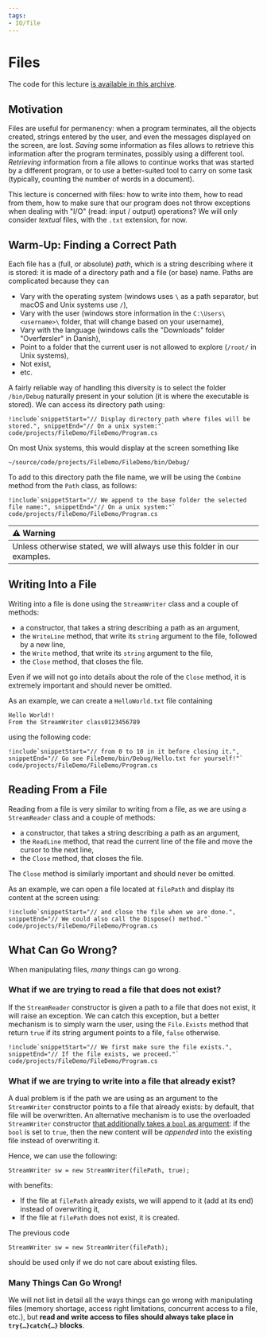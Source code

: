 ```yaml
---
tags:
- IO/file
---
```


# Files

The code for this lecture [is available in this archive](./code/projects/FileDemo.zip).

## Motivation

Files are useful for permanency: when a program terminates, all the objects created, strings entered by the user, and even the messages displayed on the screen, are lost.
*Saving* some information as files allows to retrieve this information after the program terminates, possibly using a different tool.
*Retrieving* information from a file allows to continue works that was started by a different program, or to use a better-suited tool to carry on some task (typically, counting the number of words in a document).

This lecture is concerned with files: how to write into them, how to read from them, how to make sure that our program does not throw exceptions when dealing with "I/O" (read: input / output) operations?
We will only consider *textual* files, with the `.txt` extension, for now.



## Warm-Up: Finding a Correct Path

Each file has a (full, or absolute) *path*, which is a string describing where it is stored: it is made of a directory path and a file (or base) name.
Paths are complicated because they can 

- Vary with the operating system (windows uses `\` as a path separator, but macOS and Unix systems use `/`),
- Vary with the user (windows store information in the `C:\Users\<username>\` folder, that will change based on your username),
- Vary with the language (windows calls the "Downloads" folder "Overførsler" in Danish),
- Point to a folder that the current user is not allowed to explore (`/root/` in Unix systems),
- Not exist,
- etc.

A fairly reliable way of handling this diversity is to select the folder `/bin/Debug` naturally present in your solution (it is where the executable is stored).
We can access its directory path using:

```
!include`snippetStart="// Display directory path where files will be stored.", snippetEnd="// On a unix system:"` code/projects/FileDemo/FileDemo/Program.cs
```

On most Unix systems, this would display at the screen something like 

```text
~/source/code/projects/FileDemo/FileDemo/bin/Debug/
```

To add to this directory path the file name, we will be using the `Combine` method from the `Path` class, as follows:

```
!include`snippetStart="// We append to the base folder the selected file name:", snippetEnd="// On a unix system:"` code/projects/FileDemo/FileDemo/Program.cs
```

| ⚠ Warning       |
|:---------------------------|
| Unless otherwise stated, we will always use this folder in our examples. |

## Writing Into a File

Writing into a file is done using the `StreamWriter` class and a couple of methods:

- a constructor, that takes a string describing a path as an argument,
- the `WriteLine` method, that write its `string` argument to the file, followed by a new line,
- the `Write` method, that write its `string` argument to the file, 
- the `Close` method, that closes the file.

Even if we will not go into details about the role of the `Close` method, it is extremely important and should never be omitted.

As an example, we can create a `HelloWorld.txt` file containing

```text
Hello World!!
From the StreamWriter class0123456789
```

using the following code:

```
!include`snippetStart="// from 0 to 10 in it before closing it.", snippetEnd="// Go see FileDemo/bin/Debug/Hello.txt for yourself!"` code/projects/FileDemo/FileDemo/Program.cs
```

## Reading From a File

Reading from a file is very similar to writing from a file, as we are using a `StreamReader` class and a couple of methods:

- a constructor, that takes a string describing a path as an argument,
- the `ReadLine` method, that read the current line of the file and move the cursor to the next line,
- the `Close` method, that closes the file.

The `Close` method is similarly important and should never be omitted.

As an example, we can open a file located at `filePath` and display its content at the screen using:

```
!include`snippetStart="// and close the file when we are done.", snippetEnd="// We could also call the Dispose() method."` code/projects/FileDemo/FileDemo/Program.cs
```

## What Can Go Wrong?

When manipulating files, *many* things can go wrong. 

### What if we are trying to read a file that does not exist?

If the `StreamReader` constructor is given a path to a file that does not exist, it will raise an exception. 
We can catch this exception, but a better mechanism is to simply warn the user, using the `File.Exists` method that return `true` if its string argument points to a file, `false` otherwise.

```
!include`snippetStart="// We first make sure the file exists.", snippetEnd="// If the file exists, we proceed."` code/projects/FileDemo/FileDemo/Program.cs
```

### What if we are trying to write into a file that already exist?

A dual problem is if the path we are using as an argument to the `StreamWriter` constructor points to a file that already exists: by default, that file will be overwritten.
An alternative mechanism is to use the overloaded `StreamWriter` constructor [that additionally takes a `bool` as argument](https://learn.microsoft.com/en-us/dotnet/api/system.io.streamwriter.-ctor?view=net-8.0#system-io-streamwriter-ctor(system-string-system-boolean)): if the `bool` is set to `true`, then the new content will be *appended* into the existing file instead of overwriting it.

Hence, we can use the following:

```
StreamWriter sw = new StreamWriter(filePath, true);
```

with benefits:

- If the file at `filePath` already exists, we will append to it (add at its end) instead of overwriting it,
- If the file at `filePath` does not exist, it is created.

The previous code

```
StreamWriter sw = new StreamWriter(filePath);
```

should be used only if we do not care about existing files.

### Many Things Can Go Wrong!

We will not list in detail all the ways things can go wrong with manipulating files (memory shortage, access right limitations, concurrent access to a file, etc.), but **read and write access to files should always take place in `try{…}catch{…}` blocks**.
